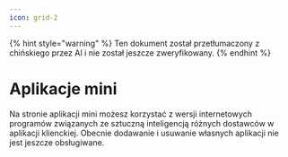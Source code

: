 ```yaml
---
icon: grid-2
---
```


{% hint style="warning" %}
Ten dokument został przetłumaczony z chińskiego przez AI i nie został jeszcze zweryfikowany.
{% endhint %}

# Aplikacje mini

Na stronie aplikacji mini możesz korzystać z wersji internetowych programów związanych ze sztuczną inteligencją różnych dostawców w aplikacji klienckiej. Obecnie dodawanie i usuwanie własnych aplikacji nie jest jeszcze obsługiwane.